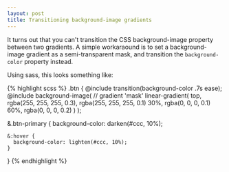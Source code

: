 ```yaml
---
layout: post
title: Transitioning background-image gradients
---
```


It turns out that you can't transition the CSS background-image property between two gradients. A simple workaraound is to set a background-image gradient as a semi-transparent mask, and transition the `background-color` property instead.

Using sass, this looks something like:

{% highlight scss %}
.btn {
  @include transition(background-color .7s ease);
  @include background-image( // gradient 'mask'
    linear-gradient(
      top,
      rgba(255, 255, 255, 0.3),
      rgba(255, 255, 255, 0.1) 30%,
      rgba(0, 0, 0, 0.1) 60%,
      rgba(0, 0, 0, 0.2)
    )
  );

  &.btn-primary {
    background-color: darken(#ccc, 10%);

    &:hover {
      background-color: lighten(#ccc, 10%);
    }
  }
{% endhighlight %}
